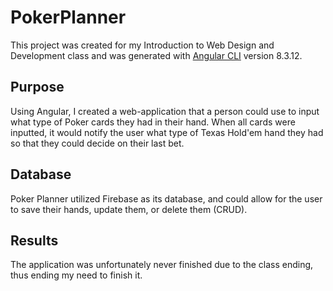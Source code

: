 # PokerPlanner
This project was created for my Introduction to Web Design and Development class and was generated with [Angular CLI](https://github.com/angular/angular-cli) version 8.3.12.

## Purpose
Using Angular, I created a web-application that a person could use to input what type of Poker cards they had in their hand. When all cards were inputted, it would notify the user what type of Texas Hold'em hand they had so that they could decide on their last bet.

## Database
Poker Planner utilized Firebase as its database, and could allow for the user to save their hands, update them, or delete them (CRUD).

## Results
The application was unfortunately never finished due to the class ending, thus ending my need to finish it.
